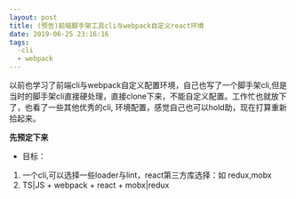 ```yaml
---
layout: post
title: (预告)前端脚手架工具cli与webpack自定义react环境
date: 2019-06-25 23:16:16
tags:
  -cli
  - webpack
---
```


以前也学习了前端cli与webpack自定义配置环境，自己也写了一个脚手架cli,但是当时的脚手架cli直接硬处理，直接clone下来，不能自定义配置。工作忙也就放下了，也看了一些其他优秀的cli, 环境配置，感觉自己也可以hold助，现在打算重新拾起来。


**先预定下来**

* 目标：
1. 一个cli,可以选择一些loader与lint，react第三方库选择：如 redux,mobx
2. TS|JS + webpack + react + mobx|redux
